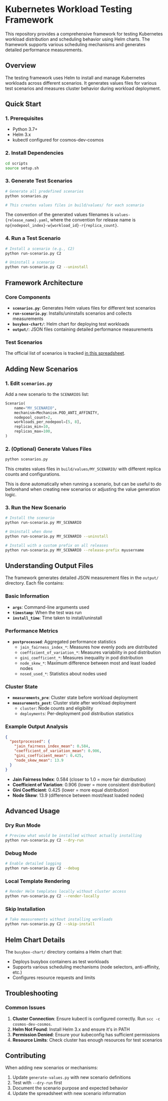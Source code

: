 # Kubernetes Workload Testing Framework

This repository provides a comprehensive framework for testing Kubernetes workload distribution and scheduling behavior using Helm charts. The framework supports various scheduling mechanisms and generates detailed performance measurements.

## Overview

The testing framework uses Helm to install and manage Kubernetes workloads across different scenarios. It generates values files for various test scenarios and measures cluster behavior during workload deployment.

## Quick Start

### 1. Prerequisites

- Python 3.7+
- Helm 3.x
- kubectl configured for cosmos-dev-cosmos

### 2. Install Dependencies

```bash
cd scripts
source setup.sh
```

### 3. Generate Test Scenarios

```bash
# Generate all predefined scenarios
python scenarios.py

# This creates values files in build/values/ for each scenario
```

The convention of the generated values filenames is `values-{release_name}.yaml`,
where the convention for release name is `np{nodepool_index}-w{workload_id}-r{replica_count}`.

### 4. Run a Test Scenario

```bash
# Install a scenario (e.g., C2)
python run-scenario.py C2

# Uninstall a scenario
python run-scenario.py C2 --uninstall
```

## Framework Architecture

### Core Components

- **`scenarios.py`**: Generates Helm values files for different test scenarios
- **`run-scenario.py`**: Installs/uninstalls scenarios and collects measurements
- **`busybox-chart/`**: Helm chart for deploying test workloads
- **`output/`**: JSON files containing detailed performance measurements

### Test Scenarios

The official list of scenarios is tracked [in this spreadsheet](https://docs.google.com/spreadsheets/d/1bwdC6Ll_iOYvhCIqxCnHrUGn-GX6dtR2EKRf7zNB-5c/edit).

## Adding New Scenarios

### 1. Edit `scenarios.py`

Add a new scenario to the `SCENARIOS` list:

```python
Scenario(
    name="MY_SCENARIO",
    mechanism=Mechanism.POD_ANTI_AFFINITY,
    nodepool_count=2,
    workloads_per_nodepool=[5, 8],
    replicas_min=10,
    replicas_max=100,
)
```

### 2. (Optional) Generate Values Files

```bash
python scenarios.py
```

This creates values files in `build/values/MY_SCENARIO/` with different replica counts and configurations.

This is done automatically when running a scenario, but can be useful to do beforehand when creating new scenarios or adjusting the value generation logic.

### 3. Run the New Scenario

```bash
# Install the scenario
python run-scenario.py MY_SCENARIO

# Uninstall when done
python run-scenario.py MY_SCENARIO --uninstall

# Install with a custom prefix on all releases
python run-scenario.py MY_SCENARIO --release-prefix myusername
```

## Understanding Output Files

The framework generates detailed JSON measurement files in the `output/` directory. Each file contains:

### Basic Information

- **`args`**: Command-line arguments used
- **`timestamp`**: When the test was run
- **`install_time`**: Time taken to install/uninstall

### Performance Metrics

- **`postprocessed`**: Aggregated performance statistics
  - `jain_fairness_index_*`: Measures how evenly pods are distributed
  - `coefficient_of_variation_*`: Measures variability in pod distribution
  - `gini_coefficient_*`: Measures inequality in pod distribution
  - `node_skew_*`: Maximum difference between most and least loaded nodes
  - `nosed_used_*`: Statistics about nodes used

### Cluster State

- **`measurements_pre`**: Cluster state before workload deployment
- **`measurements_post`**: Cluster state after workload deployment
  - `cluster`: Node counts and eligibility
  - `deployments`: Per-deployment pod distribution statistics

### Example Output Analysis

```json
{
  "postprocessed": {
    "jain_fairness_index_mean": 0.584,
    "coefficient_of_variation_mean": 0.906,
    "gini_coefficient_mean": 0.425,
    "node_skew_mean": 13.9
  }
}
```

- **Jain Fairness Index**: 0.584 (closer to 1.0 = more fair distribution)
- **Coefficient of Variation**: 0.906 (lower = more consistent distribution)
- **Gini Coefficient**: 0.425 (lower = more equal distribution)
- **Node Skew**: 13.9 (difference between most/least loaded nodes)

## Advanced Usage

### Dry Run Mode

```bash
# Preview what would be installed without actually installing
python run-scenario.py C2 --dry-run
```

### Debug Mode

```bash
# Enable detailed logging
python run-scenario.py C2 --debug
```

### Local Template Rendering

```bash
# Render Helm templates locally without cluster access
python run-scenario.py C2 --render-locally
```

### Skip Installation

```bash
# Take measurements without installing workloads
python run-scenario.py C2 --skip-install
```

## Helm Chart Details

The `busybox-chart/` directory contains a Helm chart that:

- Deploys busybox containers as test workloads
- Supports various scheduling mechanisms (node selectors, anti-affinity, etc.)
- Configures resource requests and limits

## Troubleshooting

### Common Issues

1. **Cluster Connection**: Ensure kubectl is configured correctly. Run `scc -c cosmos-dev-cosmos`.
2. **Helm Not Found**: Install Helm 3.x and ensure it's in PATH
3. **Permission Denied**: Ensure your kubeconfig has sufficient permissions
4. **Resource Limits**: Check cluster has enough resources for test scenarios

## Contributing

When adding new scenarios or mechanisms:

1. Update `generate-values.py` with new scenario definitions
2. Test with `--dry-run` first
3. Document the scenario purpose and expected behavior
4. Update the spreadsheet with new scenario information
